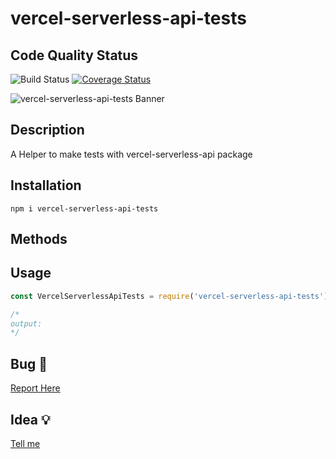 # vercel-serverless-api-tests

## Code Quality Status
![Build Status](https://github.com/gastonpereyra/vercel-serverless-api-tests/workflows/Build%20Status/badge.svg)
[![Coverage Status](https://img.shields.io/coveralls/github/gastonpereyra/vercel-serverless-api-tests/master.svg)](https://coveralls.io/r/gastonpereyra/vercel-serverless-api-tests?branch=master)

![vercel-serverless-api-tests Banner](https://user-images.githubusercontent.com/39351850/134091893-712c5542-7d7c-4c51-8fba-3dd2ae1a8247.png)

## Description
A Helper to make tests with vercel-serverless-api package

## Installation

```
npm i vercel-serverless-api-tests
```

## Methods

## Usage

```js
const VercelServerlessApiTests = require('vercel-serverless-api-tests');

/*
output: 
*/
```
## Bug :bug:

[Report Here](https://github.com/gastonpereyra/vercel-serverless-api-tests/issues/new?assignees=gastonpereyra&labels=bug&template=bug.md&title=[BUG])

## Idea :bulb:

[Tell me](https://github.com/gastonpereyra/vercel-serverless-api-tests/issues/new?assignees=gastonpereyra&labels=enhancement&title=%5BIDEA%5D+-)
